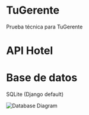 # TuGerente
Prueba técnica para TuGerente

# API Hotel
  
# Base de datos
SQLite (Django default)

![Database Diagram](https://i.ibb.co/YNrkBGC/draw-SQL-export-2022-09-10-19-53.png)
